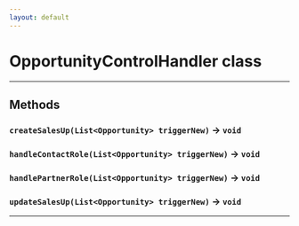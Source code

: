 ```yaml
---
layout: default
---
```

# OpportunityControlHandler class
---
## Methods
### `createSalesUp(List<Opportunity> triggerNew)` → `void`
### `handleContactRole(List<Opportunity> triggerNew)` → `void`
### `handlePartnerRole(List<Opportunity> triggerNew)` → `void`
### `updateSalesUp(List<Opportunity> triggerNew)` → `void`
---
